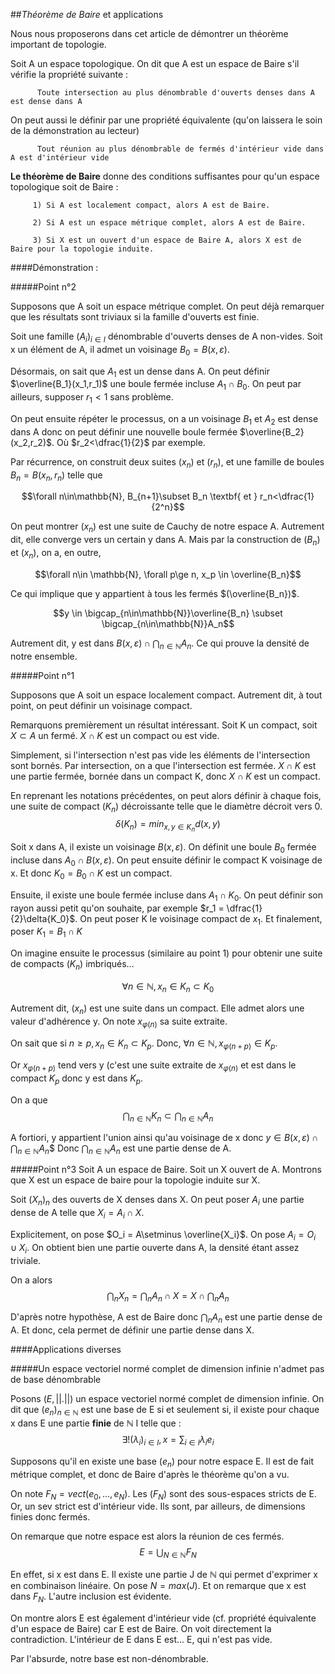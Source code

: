---
---
##_Théorème de Baire_ et applications

Nous nous proposerons dans cet article de démontrer un théorème important de topologie.

Soit A un espace topologique. On dit que A est un espace de Baire s'il vérifie la propriété suivante :

          Toute intersection au plus dénombrable d'ouverts denses dans A est dense dans A
          
On peut aussi le définir par une propriété équivalente (qu'on laissera le soin de la démonstration au lecteur)

          Tout réunion au plus dénombrable de fermés d'intérieur vide dans A est d'intérieur vide
          
**Le théorème de Baire** donne des conditions suffisantes pour qu'un espace topologique soit de Baire :

         1) Si A est localement compact, alors A est de Baire.
         
         2) Si A est un espace métrique complet, alors A est de Baire.
         
         3) Si X est un ouvert d'un espace de Baire A, alors X est de Baire pour la topologie induite.


####Démonstration :

#####Point n°2

Supposons que A soit un espace métrique complet. On peut déjà remarquer que les résultats sont triviaux si la famille d'ouverts est finie.

Soit une famille $(A_i)_{i\in I}$ dénombrable d'ouverts denses de A non-vides. Soit x un élément de A, il admet un voisinage $B_0 = B(x,\varepsilon)$.

Désormais, on sait que $A_1$ est un dense dans A. On peut définir $\overline{B_1}(x_1,r_1)$ une boule fermée incluse $A_1\cap B_0$. On peut par ailleurs, supposer $r_1<1$ sans problème.

On peut ensuite répéter le processus, on a un voisinage $B_1$ et $A_2$ est dense dans A donc on peut définir une nouvelle boule fermée $\overline{B_2}(x_2,r_2)$. Où $r_2<\dfrac{1}{2}$ par exemple.

Par récurrence, on construit deux suites $(x_n)$ et $(r_n)$, et une famille de boules $B_n = B(x_n,r_n)$ telle que

$$\forall n\in\mathbb{N},   B_{n+1}\subset B_n \textbf{    et    } r_n<\dfrac{1}{2^n}$$

On peut montrer $(x_n)$ est une suite de Cauchy de notre espace A. Autrement dit, elle converge vers un certain y dans A. Mais par la construction de $(B_n)$ et $(x_n)$, on a, en outre, 

$$\forall n\in \mathbb{N},  \forall p\ge n, x_p \in \overline{B_n}$$

Ce qui implique que y appartient à tous les fermés $(\overline{B_n})$.

$$y \in \bigcap_{n\in\mathbb{N}}\overline{B_n} \subset \bigcap_{n\in\mathbb{N}}A_n$$

Autrement dit, y est dans $B(x,\varepsilon)\cap \displaystyle\bigcap_{n\in\mathbb{N}}A_n$. Ce qui prouve la densité de notre ensemble.


#####Point n°1

Supposons que A soit un espace localement compact. Autrement dit, à tout point, on peut définir un voisinage compact. 

Remarquons premièrement un résultat intéressant. Soit K un compact, soit $X\subset A$ un fermé. $X\cap K$ est un compact ou est vide. 

Simplement, si l'intersection n'est pas vide les éléments de l'intersection sont bornés. Par intersection, on a que l'intersection est fermée. $X\cap K$ est une partie fermée, bornée dans un compact K, donc $X\cap K$ est un compact.

En reprenant les notations précédentes, on peut alors définir à chaque fois, une suite de compact $(K_n)$ décroissante telle que le diamètre décroit vers 0.
$$\delta (K_n) = min_{x,y\in K_n} d(x,y)$$

Soit x dans A, il existe un voisinage $B(x,\varepsilon)$. On définit une boule $B_0$ fermée incluse dans $A_0\cap B(x,\varepsilon)$. On peut ensuite définir le compact K voisinage de x. Et donc $K_0 = B_0\cap K$ est un compact.

Ensuite, il existe une boule fermée incluse dans $A_1\cap K_0$. On peut définir son rayon aussi petit qu'on souhaite, par exemple $r_1 = \dfrac{1}{2}\delta{K_0}$.
On peut poser K le voisinage compact de $x_1$. Et finalement, poser $K_1 = B_1\cap K$

On imagine ensuite le processus (similaire au point 1) pour obtenir une suite de compacts $(K_n)$ imbriqués...

$$\forall n\in\mathbb{N}, x_n\in K_n \subset K_0$$

Autrement dit, $(x_n)$ est une suite dans un compact. Elle admet alors une valeur d'adhérence y. On note $x_{\varphi(n)}$ sa suite extraite. 

On sait que si $n\ge p, x_n \in K_n\subset K_p$. Donc, $\forall n\in\mathbb{N}, x_{\varphi(n + p)}\in K_p$. 

Or $x_{\varphi(n + p)}$ tend vers y (c'est une suite extraite de $x_{\varphi(n)}$ et est dans le compact $K_p$ donc y est dans $K_p$.

On a que $$\bigcap_{n\in\mathbb{N}}K_n \subset \bigcap_{n\in\mathbb{N}}A_n$$

A fortiori, y appartient l'union ainsi qu'au voisinage de x donc $y \in B(x,\varepsilon) \cap \bigcap_{n\in\mathbb{N}}A_n$$ 
Donc $\bigcap_{n\in\mathbb{N}}A_n$ est une partie dense de A.


#####Point n°3
Soit A un espace de Baire. Soit un X ouvert de A. Montrons que X est un espace de baire pour la topologie induite sur X.

Soit $(X_n)_n$ des ouverts de X denses dans X. On peut poser $A_i$ une partie dense de A telle que $X_i = A_i\cap X$. 

Explicitement, on pose $O_i = A\setminus \overline{X_i}$.
On pose $A_i = O_i \cup X_i$. On obtient bien une partie ouverte dans A, la densité étant assez triviale.

On a alors
$$\bigcap_{n}X_n = \bigcap_{n}A_n\cap X = X\cap\bigcap_{n}A_n$$

D'après notre hypothèse, A est de Baire donc $\displaystyle\bigcap_{n}A_n$ est une partie dense de A. Et donc, cela permet de définir une partie dense dans X.


####Applications diverses

#####Un espace vectoriel normé complet de dimension infinie n'admet pas de base dénombrable

Posons $(E,||.||)$ un espace vectoriel normé complet de dimension infinie. On dit que $(e_n)_{n\in\mathbb{N}}$ est une base de E si et seulement si, il existe pour chaque x dans E une partie **finie** de $\mathbb{N}$ I telle que :
$$\exists ! (\lambda_i)_{i\in I}, x = \sum_{i\in I}\lambda_i e_i$$

Supposons qu'il en existe une base $(e_n)$ pour notre espace E. Il est de fait métrique complet, et donc de Baire d'après le théorème qu'on a vu.

On note $F_N = vect(e_0,...,e_N)$. Les $(F_N)$ sont des sous-espaces stricts de E. Or, un sev strict est d'intérieur vide. Ils sont, par ailleurs, de dimensions finies donc fermés.

On remarque que notre espace est alors la réunion de ces fermés.
$$E = \bigcup_{N\in\mathbb{N}}F_N$$

En effet, si x est dans E. Il existe une partie J de $\mathbb{N}$ qui permet d'exprimer x en combinaison linéaire. On pose $N = max(J)$. Et on remarque que x est dans $F_N$.
L'autre inclusion est évidente.

On montre alors E est également d'intérieur vide (cf. propriété équivalente d'un espace de Baire) car E est de Baire. On voit directement la contradiction. L'intérieur de E dans E est... E, qui n'est pas vide.

Par l'absurde, notre base est non-dénombrable.

